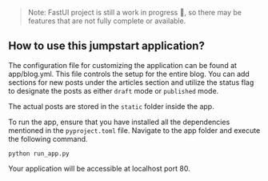 
>Note: FastUI project is still a work in progress 🚧, so there may be features that are not fully complete or available.
## How to use this jumpstart application?
The configuration file for customizing the application can be found at app/blog.yml. This file controls the setup for the entire blog. You can add sections for new posts under the articles section and utilize the status flag to designate the posts as either `draft` mode or `published` mode.

The actual posts are stored in the `static` folder inside the app.

To run the app, ensure that you have installed all the dependencies mentioned in the `pyproject.toml` file. Navigate to the app folder and execute the following command.

```shell
python run_app.py
```
Your application will be accessible at localhost port 80.
